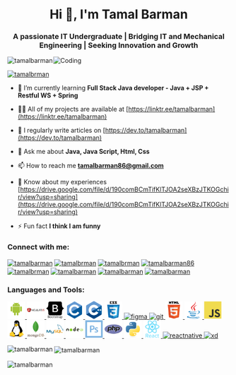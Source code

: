 <h1 align="center">Hi 👋, I'm Tamal Barman</h1>
<h3 align="center">A passionate IT Undergraduate | Bridging IT and Mechanical Engineering | Seeking Innovation and Growth</h3>
<img align="right" alt="Coding" width="400" src="https://www.snexplores.org/wp-content/uploads/2023/02/1030_ChatGPT_feat.gif" >

<p align="left"> <img src="https://komarev.com/ghpvc/?username=tamalbarman&label=Profile%20views&color=0e75b6&style=flat" alt="tamalbarman" /> </p>

<p align="left"> <a href="https://twitter.com/tamalbrman" target="blank"><img src="https://img.shields.io/twitter/follow/tamalbrman?logo=twitter&style=for-the-badge" alt="tamalbrman" /></a> </p>

- 🌱 I’m currently learning **Full Stack Java developer - Java + JSP + Restful WS + Spring**

- 👨‍💻 All of my projects are available at [https://linktr.ee/tamalbarman](https://linktr.ee/tamalbarman)

- 📝 I regularly write articles on [https://dev.to/tamalbarman](https://dev.to/tamalbarman)

- 💬 Ask me about **Java, Java Script, Html, Css**

- 📫 How to reach me **tamalbarman86@gmail.com**

- 📄 Know about my experiences [https://drive.google.com/file/d/190comBCmTifKlTJOA2seXBzJTKOGchir/view?usp=sharing](https://drive.google.com/file/d/190comBCmTifKlTJOA2seXBzJTKOGchir/view?usp=sharing)

- ⚡ Fun fact **I think I am funny**

<h3 align="left">Connect with me:</h3>
<p align="left">
<a href="https://dev.to/tamalbarman" target="blank"><img align="center" src="https://raw.githubusercontent.com/rahuldkjain/github-profile-readme-generator/master/src/images/icons/Social/devto.svg" alt="tamalbarman" height="30" width="40" /></a>
<a href="https://twitter.com/tamalbrman" target="blank"><img align="center" src="https://raw.githubusercontent.com/rahuldkjain/github-profile-readme-generator/master/src/images/icons/Social/twitter.svg" alt="tamalbrman" height="30" width="40" /></a>
<a href="https://linkedin.com/in/tamalbrman" target="blank"><img align="center" src="https://raw.githubusercontent.com/rahuldkjain/github-profile-readme-generator/master/src/images/icons/Social/linked-in-alt.svg" alt="tamalbrman" height="30" width="40" /></a>
<a href="https://fb.com/tamalbarman86" target="blank"><img align="center" src="https://raw.githubusercontent.com/rahuldkjain/github-profile-readme-generator/master/src/images/icons/Social/facebook.svg" alt="tamalbarman86" height="30" width="40" /></a>
<a href="https://instagram.com/tamalbrman" target="blank"><img align="center" src="https://raw.githubusercontent.com/rahuldkjain/github-profile-readme-generator/master/src/images/icons/Social/instagram.svg" alt="tamalbrman" height="30" width="40" /></a>
<a href="https://www.youtube.com/channel/UC4cl26mOoB8FtPZCZZhgoPg" target="blank"><img align="center" src="https://raw.githubusercontent.com/rahuldkjain/github-profile-readme-generator/master/src/images/icons/Social/youtube.svg" alt="tamalbarman" height="30" width="40" /></a>
<a href="https://www.hackerrank.com/tamalbarman" target="blank"><img align="center" src="https://raw.githubusercontent.com/rahuldkjain/github-profile-readme-generator/master/src/images/icons/Social/hackerrank.svg" alt="tamalbarman" height="30" width="40" /></a>
<a href="https://www.leetcode.com/tamalbarman" target="blank"><img align="center" src="https://raw.githubusercontent.com/rahuldkjain/github-profile-readme-generator/master/src/images/icons/Social/leet-code.svg" alt="tamalbarman" height="30" width="40" /></a>
</p>

<h3 align="left">Languages and Tools:</h3>
<p align="left"> <a href="https://developer.android.com" target="_blank" rel="noreferrer"> <img src="https://raw.githubusercontent.com/devicons/devicon/master/icons/android/android-original-wordmark.svg" alt="android" width="40" height="40"/> </a> <a href="https://angular.io" target="_blank" rel="noreferrer"> <img src="https://raw.githubusercontent.com/devicons/devicon/master/icons/angularjs/angularjs-original-wordmark.svg" alt="angularjs" width="40" height="40"/> </a> <a href="https://getbootstrap.com" target="_blank" rel="noreferrer"> <img src="https://raw.githubusercontent.com/devicons/devicon/master/icons/bootstrap/bootstrap-plain-wordmark.svg" alt="bootstrap" width="40" height="40"/> </a> <a href="https://www.cprogramming.com/" target="_blank" rel="noreferrer"> <img src="https://raw.githubusercontent.com/devicons/devicon/master/icons/c/c-original.svg" alt="c" width="40" height="40"/> </a> <a href="https://www.w3schools.com/cpp/" target="_blank" rel="noreferrer"> <img src="https://raw.githubusercontent.com/devicons/devicon/master/icons/cplusplus/cplusplus-original.svg" alt="cplusplus" width="40" height="40"/> </a> <a href="https://www.w3schools.com/css/" target="_blank" rel="noreferrer"> <img src="https://raw.githubusercontent.com/devicons/devicon/master/icons/css3/css3-original-wordmark.svg" alt="css3" width="40" height="40"/> </a> <a href="https://www.figma.com/" target="_blank" rel="noreferrer"> <img src="https://www.vectorlogo.zone/logos/figma/figma-icon.svg" alt="figma" width="40" height="40"/> </a> <a href="https://git-scm.com/" target="_blank" rel="noreferrer"> <img src="https://www.vectorlogo.zone/logos/git-scm/git-scm-icon.svg" alt="git" width="40" height="40"/> </a> <a href="https://www.w3.org/html/" target="_blank" rel="noreferrer"> <img src="https://raw.githubusercontent.com/devicons/devicon/master/icons/html5/html5-original-wordmark.svg" alt="html5" width="40" height="40"/> </a> <a href="https://www.java.com" target="_blank" rel="noreferrer"> <img src="https://raw.githubusercontent.com/devicons/devicon/master/icons/java/java-original.svg" alt="java" width="40" height="40"/> </a> <a href="https://developer.mozilla.org/en-US/docs/Web/JavaScript" target="_blank" rel="noreferrer"> <img src="https://raw.githubusercontent.com/devicons/devicon/master/icons/javascript/javascript-original.svg" alt="javascript" width="40" height="40"/> </a> <a href="https://www.linux.org/" target="_blank" rel="noreferrer"> <img src="https://raw.githubusercontent.com/devicons/devicon/master/icons/linux/linux-original.svg" alt="linux" width="40" height="40"/> </a> <a href="https://www.mongodb.com/" target="_blank" rel="noreferrer"> <img src="https://raw.githubusercontent.com/devicons/devicon/master/icons/mongodb/mongodb-original-wordmark.svg" alt="mongodb" width="40" height="40"/> </a> <a href="https://www.mysql.com/" target="_blank" rel="noreferrer"> <img src="https://raw.githubusercontent.com/devicons/devicon/master/icons/mysql/mysql-original-wordmark.svg" alt="mysql" width="40" height="40"/> </a> <a href="https://nodejs.org" target="_blank" rel="noreferrer"> <img src="https://raw.githubusercontent.com/devicons/devicon/master/icons/nodejs/nodejs-original-wordmark.svg" alt="nodejs" width="40" height="40"/> </a> <a href="https://www.photoshop.com/en" target="_blank" rel="noreferrer"> <img src="https://raw.githubusercontent.com/devicons/devicon/master/icons/photoshop/photoshop-line.svg" alt="photoshop" width="40" height="40"/> </a> <a href="https://www.php.net" target="_blank" rel="noreferrer"> <img src="https://raw.githubusercontent.com/devicons/devicon/master/icons/php/php-original.svg" alt="php" width="40" height="40"/> </a> <a href="https://www.python.org" target="_blank" rel="noreferrer"> <img src="https://raw.githubusercontent.com/devicons/devicon/master/icons/python/python-original.svg" alt="python" width="40" height="40"/> </a> <a href="https://reactjs.org/" target="_blank" rel="noreferrer"> <img src="https://raw.githubusercontent.com/devicons/devicon/master/icons/react/react-original-wordmark.svg" alt="react" width="40" height="40"/> </a> <a href="https://reactnative.dev/" target="_blank" rel="noreferrer"> <img src="https://reactnative.dev/img/header_logo.svg" alt="reactnative" width="40" height="40"/> </a> <a href="https://www.adobe.com/products/xd.html" target="_blank" rel="noreferrer"> <img src="https://cdn.worldvectorlogo.com/logos/adobe-xd.svg" alt="xd" width="40" height="40"/> </a> </p>

<p><img align="left" src="https://github-readme-stats.vercel.app/api/top-langs?username=tamalbarman&show_icons=true&locale=en&layout=compact" alt="tamalbarman" /></p>

<p>&nbsp;<img align="center" src="https://github-readme-stats.vercel.app/api?username=tamalbarman&show_icons=true&locale=en" alt="tamalbarman" /></p>

<p><img align="center" src="https://github-readme-streak-stats.herokuapp.com/?user=tamalbarman&" alt="tamalbarman" /></p>



<!---
tamalbarman/tamalbarman is a ✨ special ✨ repository because its `README.md` (this file) appears on your GitHub profile.
You can click the Preview link to take a look at your changes.
--->
